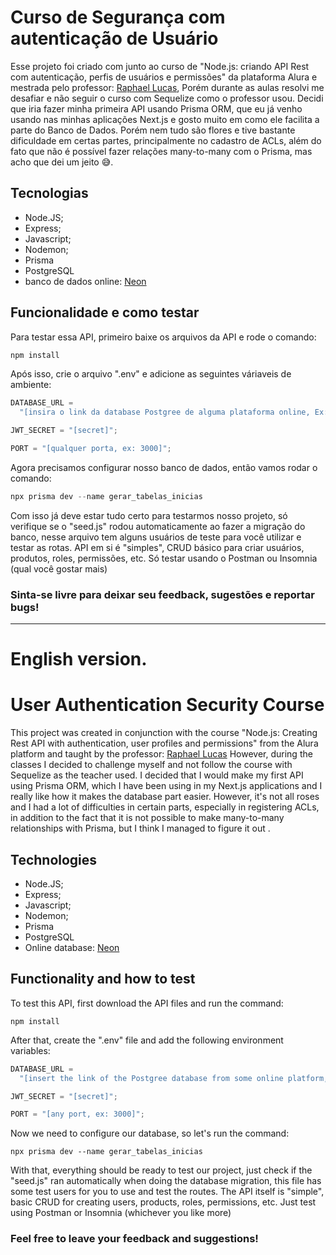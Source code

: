 # Curso de Segurança com autenticação de Usuário

Esse projeto foi criado com junto ao curso de "Node.js: criando API Rest com autenticação, perfis de usuários e permissões" da plataforma Alura e mestrada pelo professor: [Raphael Lucas](https://github.com/rlgirao), Porém durante as aulas resolvi me desafiar e não seguir o curso com Sequelize como o professor usou. Decidi que iria fazer minha primeira API usando Prisma ORM, que eu já venho usando nas minhas aplicações Next.js e gosto muito em como ele facilita a parte do Banco de Dados. Porém nem tudo são flores e tive bastante dificuldade em certas partes, principalmente no cadastro de ACLs, além do fato que não é possível fazer relações many-to-many com o Prisma, mas acho que dei um jeito 😅.

## Tecnologias

- Node.JS;
- Express;
- Javascript;
- Nodemon;
- Prisma
- PostgreSQL
- banco de dados online: [Neon](https://neon.tech)

## Funcionalidade e como testar

Para testar essa API, primeiro baixe os arquivos da API e rode o comando:

```javascript
npm install
```

Após isso, crie o arquivo ".env" e adicione as seguintes váriaveis de ambiente:

```javascript
DATABASE_URL =
  "[insira o link da database Postgree de alguma plataforma online, Ex: Supabase, Neon, etc.]";

JWT_SECRET = "[secret]";

PORT = "[qualquer porta, ex: 3000]";
```

Agora precisamos configurar nosso banco de dados, então vamos rodar o comando:

```javascript
npx prisma dev --name gerar_tabelas_inicias
```

Com isso já deve estar tudo certo para testarmos nosso projeto, só verifique se o "seed.js" rodou automaticamente ao fazer a migração do banco, nesse arquivo tem alguns usuários de teste para você utilizar e testar as rotas.
API em si é "simples", CRUD básico para criar usuários, produtos, roles, permissões, etc. Só testar usando o Postman ou Insomnia (qual você gostar mais)

### Sinta-se livre para deixar seu feedback, sugestões e reportar bugs!

---

# English version.

# User Authentication Security Course

This project was created in conjunction with the course "Node.js: Creating Rest API with authentication, user profiles and permissions" from the Alura platform and taught by the professor: [Raphael Lucas](https://github.com/rlgirao) However, during the classes I decided to challenge myself and not follow the course with Sequelize as the teacher used. I decided that I would make my first API using Prisma ORM, which I have been using in my Next.js applications and I really like how it makes the database part easier. However, it's not all roses and I had a lot of difficulties in certain parts, especially in registering ACLs, in addition to the fact that it is not possible to make many-to-many relationships with Prisma, but I think I managed to figure it out .

## Technologies

- Node.JS;
- Express;
- Javascript;
- Nodemon;
- Prisma
- PostgreSQL
- Online database: [Neon](https://neon.tech)

## Functionality and how to test

To test this API, first download the API files and run the command:

```terminal
npm install
```

After that, create the ".env" file and add the following environment variables:

```javascript
DATABASE_URL =
  "[insert the link of the Postgree database from some online platform, Ex: Supabase, Neon, etc.]";

JWT_SECRET = "[secret]";

PORT = "[any port, ex: 3000]";
```

Now we need to configure our database, so let's run the command:

```terminal
npx prisma dev --name gerar_tabelas_inicias
```

With that, everything should be ready to test our project, just check if the "seed.js" ran automatically when doing the database migration, this file has some test users for you to use and test the routes.
The API itself is "simple", basic CRUD for creating users, products, roles, permissions, etc. Just test using Postman or Insomnia (whichever you like more)

### Feel free to leave your feedback and suggestions!
